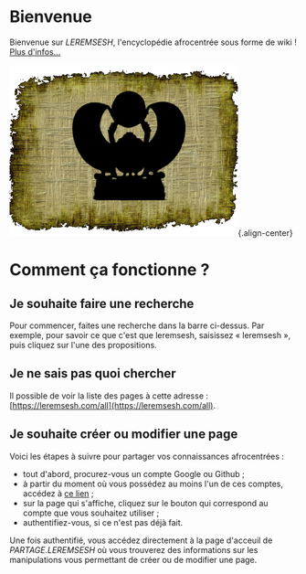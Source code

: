 <!-- TITLE: Page d'acceuil -->

# Bienvenue
Bienvenue sur *LEREMSESH*, l'encyclopédie afrocentrée sous forme de wiki !
[Plus d'infos…](/leremsesh/presentation-de-leremsesh)

![Logo Leremsesh Com](/uploads/logo/logo-leremsesh-com.png "Logo Leremsesh Com"){.align-center}

# Comment ça fonctionne ?
## Je souhaite faire une recherche
Pour commencer, faites une recherche dans la barre ci-dessus. Par exemple, pour savoir ce que c'est que leremsesh, saisissez « leremsesh », puis cliquez sur l'une des propositions.

## Je ne sais pas quoi chercher
Il possible de voir la liste des pages à cette adresse : [https://leremsesh.com/all](https://leremsesh.com/all).

## Je souhaite créer ou modifier une page
Voici les étapes à suivre pour partager vos connaissances afrocentrées :
* tout d'abord, procurez-vous un compte Google ou Github ;
* à partir du moment où vous possédez au moins l'un de ces comptes, accédez à [ce lien](https://partage.leremsesh.com) ;
* sur la page qui s'affiche, cliquez sur le bouton qui correspond au compte que vous souhaitez utiliser ;
* authentifiez-vous, si ce n'est pas déjà fait.

Une fois authentifié, vous accédez directement à la page d'acceuil de *PARTAGE.LEREMSESH* où vous trouverez des informations sur les manipulations vous permettant de créer ou de modifier une page.
